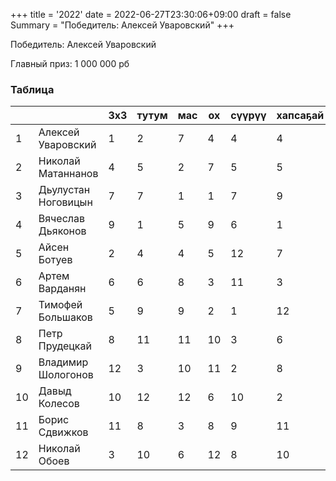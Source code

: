 +++
title = '2022'
date = 2022-06-27T23:30:06+09:00
draft = false
Summary = "Победитель: Алексей Уваровский"
+++

Победитель: Алексей Уваровский

Главный приз: 1 000 000 рб

### Таблица

|    	|                     	| 3х3 	| тутум 	| мас 	| ох 	| сүүрүү 	| хапсаҕай 	| таас 	| очко 	|
|----	|---------------------	|-----	|-------	|-----	|----	|--------	|----------	|------	|------	|
| 1  	| Алексей Уваровский  	|  1  	|   2   	|  7  	|  4 	|    4   	|     4    	|   4  	|  26  	|
| 2  	| Николай Матаннанов  	|  4  	|   5   	|  2  	|  7 	|    5   	|     5    	|   2  	|  30  	|
| 3  	| Дьулустан Ноговицын 	|  7  	|   7   	|  1  	|  1 	|    7   	|     9    	|   1  	|  33  	|
| 4  	| Вячеслав Дьяконов   	|  9  	|   1   	|  5  	|  9 	|    6   	|     1    	|   7  	|  38  	|
| 5  	| Айсен Ботуев        	|  2  	|   4   	|  4  	|  5 	|   12   	|     7    	|  11  	|  45  	|
| 6  	| Артем Варданян      	|  6  	|   6   	|  8  	|  3 	|   11   	|     3    	|   8  	|  45  	|
| 7  	| Тимофей Большаков   	|  5  	|   9   	|  9  	|  2 	|    1   	|    12    	|  12  	|  50  	|
| 8  	| Петр Прудецкай      	|  8  	|   11  	|  11 	| 10 	|    3   	|     6    	|   5  	|  54  	|
| 9  	| Владимир Шологонов  	|  12 	|   3   	|  10 	| 11 	|    2   	|     8    	|   9  	|  55  	|
| 10 	| Давыд Колесов       	|  10 	|   12  	|  12 	|  6 	|   10   	|     2    	|   3  	|  55  	|
| 11 	| Борис Сдвижков      	|  11 	|   8   	|  3  	|  8 	|    9   	|    11    	|   6  	|  56  	|
| 12 	| Николай Обоев       	|  3  	|   10  	|  6  	| 12 	|    8   	|    10    	|  10  	|  59  	|